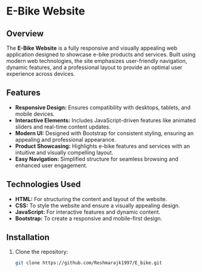 # E-Bike Website  

## Overview  
The **E-Bike Website** is a fully responsive and visually appealing web application designed to showcase e-bike products and services. Built using modern web technologies, the site emphasizes user-friendly navigation, dynamic features, and a professional layout to provide an optimal user experience across devices.  

## Features  
- **Responsive Design:** Ensures compatibility with desktops, tablets, and mobile devices.  
- **Interactive Elements:** Includes JavaScript-driven features like animated sliders and real-time content updates.  
- **Modern UI:** Designed with Bootstrap for consistent styling, ensuring an appealing and professional appearance.  
- **Product Showcasing:** Highlights e-bike features and services with an intuitive and visually compelling layout.  
- **Easy Navigation:** Simplified structure for seamless browsing and enhanced user engagement.  

## Technologies Used  
- **HTML:** For structuring the content and layout of the website.  
- **CSS:** To style the website and ensure a visually appealing design.  
- **JavaScript:** For interactive features and dynamic content.  
- **Bootstrap:** To create a responsive and mobile-first design.  

## Installation  
1. Clone the repository:  
   ```bash  
   git clone https://github.com/Reshmarajk1997/E_bike.git  
